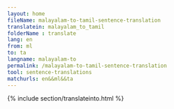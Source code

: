```yaml
---
layout: home
fileName: malayalam-to-tamil-sentence-translation
translatein: malayalam_to_tamil
folderName : translate
lang: en
from: ml
to: ta
langname: malayalam-to
permalink: /malayalam-to-tamil-sentence-translation
tool: sentence-translations
matchurls: en&&ml&&ta
---
```

{% include section/translateinto.html %}

